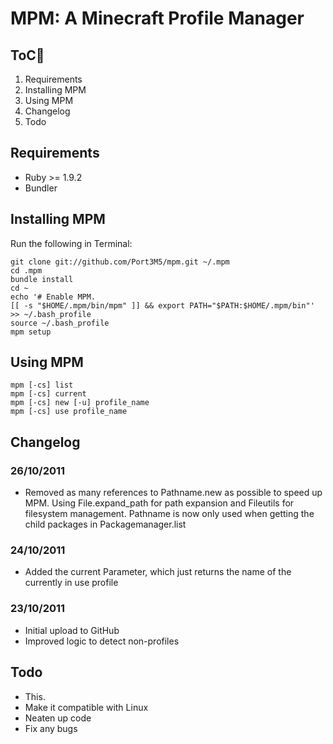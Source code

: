 MPM: A Minecraft Profile Manager
================================

ToC
---
1. Requirements
1. Installing MPM
1. Using MPM
2. Changelog
3. Todo

Requirements
------------

* Ruby >= 1.9.2
* Bundler

Installing MPM
--------------

Run the following in Terminal:

    git clone git://github.com/Port3M5/mpm.git ~/.mpm
    cd .mpm
    bundle install
    cd ~
    echo '# Enable MPM.
    [[ -s "$HOME/.mpm/bin/mpm" ]] && export PATH="$PATH:$HOME/.mpm/bin"' >> ~/.bash_profile
    source ~/.bash_profile
    mpm setup


Using MPM
---------

    mpm [-cs] list
    mpm [-cs] current
    mpm [-cs] new [-u] profile_name
    mpm [-cs] use profile_name

Changelog
---------

### 26/10/2011 ###
+ Removed as many references to Pathname.new as possible to speed up MPM. Using File.expand_path for path expansion and Fileutils for filesystem management. Pathname is now only used when getting the child packages in Packagemanager.list

### 24/10/2011 ###
 + Added the current Parameter, which just returns the name of the currently in use profile

### 23/10/2011 ###
+ Initial upload to GitHub
+ Improved logic to detect non-profiles

Todo
----
+ This.
+ Make it compatible with Linux
+ Neaten up code
+ Fix any bugs
